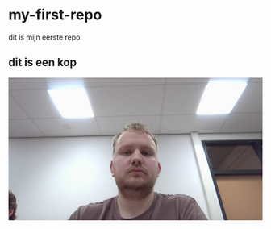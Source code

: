 # my-first-repo

dit is mijn eerste repo
## dit is een kop

![my picture](WIN_20250213_11_33_48_Pro.jpg)
